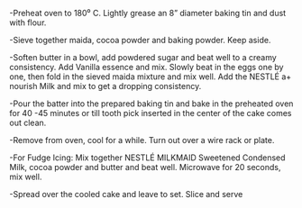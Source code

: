 -Preheat oven to 180⁰ C.  Lightly grease an 8” diameter baking tin and dust with flour.
 
-Sieve together maida, cocoa powder and baking powder. Keep aside.
 
-Soften butter in a bowl, add powdered sugar and beat well to a creamy consistency. Add Vanilla essence and mix. Slowly beat in the eggs one by one, then fold in the sieved maida mixture and mix well.  Add the NESTLÉ a+ nourish Milk and mix to get a dropping consistency.
 
-Pour the batter into the prepared baking tin and bake in the preheated oven for 40 -45 minutes or till tooth pick inserted in the center of the cake comes out clean.
 
-Remove from oven, cool for a while. Turn out over a wire rack or plate.
 
-For Fudge Icing: Mix together NESTLÉ MILKMAID Sweetened Condensed Milk, cocoa powder and butter and beat well. Microwave for 20 seconds, mix well.
 
-Spread over the cooled cake and leave to set. Slice and serve